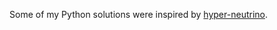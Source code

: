 Some of my Python solutions were inspired by [hyper-neutrino](https://github.com/hyper-neutrino/advent-of-code/tree/main/2022).
